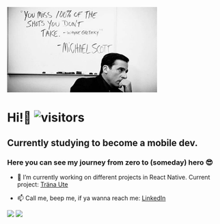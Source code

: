 <img src="king.jpeg" width="Michael Scott" width="100%" height="200px" />

# Hi!🤘  ![visitors](https://visitor-badge.glitch.me/badge?page_id=${hultmanoskar}.${hultmanoskar})
## Currently studying to become a mobile dev. 
### Here you can see my journey from zero to (someday) hero 😎


- 🔭 I’m currently working on different projects in React Native. Current project: [Träna Ute](https://github.com/hultmanoskar/TranaUte-app) 

- 📫 Call me, beep me, if ya wanna reach me: [LinkedIn](https://www.linkedin.com/in/oskar-hultman/) 

<img height="180em" src="https://github-readme-stats.vercel.app/api?username=hultmanoskar&show_icons=true&hide_border=true&&count_private=true&include_all_commits=true" /> <img height="180em" src="https://github-readme-stats.vercel.app/api/top-langs/?username=hultmanoskar&theme=theme" /> 


